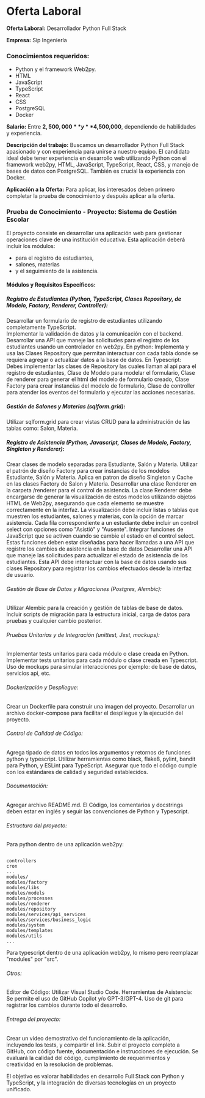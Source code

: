 # Oferta Laboral

**Oferta Laboral:** Desarrollador Python Full Stack

**Empresa:** Sip Ingeniería

### Conocimientos requeridos:

- Python y el framework Web2py. 
- HTML 
- JavaScript 
- TypeScript
- React
-  CSS 
- PostgreSQL 
- Docker

**Salario:** Entre **$2,500,000** y **$4,500,000**, dependiendo de habilidades y experiencia.

**Descripción del trabajo:** Buscamos un desarrollador Python Full Stack apasionado y con experiencia para unirse a nuestro equipo. El candidato ideal debe tener experiencia en desarrollo web utilizando Python con el framework web2py, HTML, JavaScript, TypeScript, React, CSS, y manejo de bases de datos con PostgreSQL. También es crucial la experiencia con Docker.

**Aplicación a la Oferta:** Para aplicar, los interesados deben primero completar la prueba de conocimiento y después aplicar a la oferta.

### **Prueba de Conocimiento - Proyecto:** Sistema de Gestión Escolar

El proyecto consiste en desarrollar una aplicación web para gestionar operaciones clave de una institución educativa. Esta aplicación deberá incluir los módulos:

- para el registro de estudiantes, 
- salones, materias 
- y el seguimiento de la asistencia.

#### Módulos y Requisitos Específicos:

##### Registro de Estudiantes (Python, TypeScript, Clases Repository, de Modelo, Factory, Renderer, Controller):

Desarrollar un formulario de registro de estudiantes utilizando completamente TypeScript.   
Implementar la validación de datos y la comunicación con el backend. Desarrollar una API que maneje las solicitudes para el registro de los estudiantes usando un controlador en web2py. En python: Implementa y usa las Clases Repository que permitan interactuar con cada tabla donde se requiera agregar o actualizar datos a la base de datos. En Typescript: Debes implementar las clases de Repository las cuales llaman al api para el registro de estudiantes, Clase de Modelo para modelar el formulario, Clase de renderer para generar el html del modelo de formulario creado, Clase Factory para crear instancias del modelo de formulario, Clase de controller para atender los eventos del formulario y ejecutar las acciones necesarias.

##### Gestión de Salones y Materias (sqlform.grid):

Utilizar sqlform.grid para crear vistas CRUD para la administración de las tablas como: Salon, Materia.

##### Registro de Asistencia (Python, Javascript, Clases de Modelo, Factory, Singleton y Renderer):


Crear clases de modelo separadas para Estudiante, Salón y Materia.
Utilizar el patrón de diseño Factory para crear instancias de los modelos Estudiante, Salón y Materia.
Aplica en patron de diseño Singleton y Cache en las clases Factory de Salon y Materia.
Desarrollar una clase Renderer en la carpeta /renderer para el control de asistencia.
La clase Renderer debe encargarse de generar la visualización de estos modelos utilizando objetos HTML de Web2py, asegurando que cada elemento se muestre correctamente en la interfaz.
La visualización debe incluir listas o tablas que muestren los estudiantes, salones y materias, con la opción de marcar asistencia.
Cada fila correspondiente a un estudiante debe incluir un control select con opciones como "Asistió" y "Ausente".
Integrar funciones de JavaScript que se activen cuando se cambie el estado en el control select.
Estas funciones deben estar diseñadas para hacer llamadas a una API que registre los cambios de asistencia en la base de datos
Desarrollar una API que maneje las solicitudes para actualizar el estado de asistencia de los estudiantes.
Esta API debe interactuar con la base de datos usando sus clases Repository para registrar los cambios efectuados desde la interfaz de usuario.

###### Gestión de Base de Datos y Migraciones (Postgres, Alembic):

Utilizar Alembic para la creación y gestión de tablas de base de datos. Incluir scripts de migración para la estructura inicial, carga de datos para pruebas y cualquier cambio posterior.

###### Pruebas Unitarias y de Integración (unittest, Jest, mockups):

Implementar tests unitarios para cada módulo o clase creada en Python. Implementar tests unitarios para cada módulo o clase creada en Typescript. Uso de mockups para simular interacciones por ejemplo: de base de datos, servicios api, etc.

###### Dockerización y Despliegue:

Crear un Dockerfile para construir una imagen del proyecto. Desarrollar un archivo docker-compose para facilitar el despliegue y la ejecución del proyecto.

###### Control de Calidad de Código:

Agrega tipado de datos en todos los argumentos y retornos de funciones python y typescript.
Utilizar herramientas como black, flake8, pylint, bandit para Python, y ESLint para TypeScript. Asegurar que todo el código cumple con los estándares de calidad y seguridad establecidos.

###### Documentación:

Agregar archivo README.md. El Código, los comentarios y docstrings deben estar en inglés y seguir las convenciones de Python y Typescript.

###### Estructura del proyecto:

Para python dentro de una aplicación web2py:

```

controllers
cron
...
modules/
modules/factory
modules/libs
modules/models
modules/processes
modules/renderer
modules/repository
modules/services/api_services
modules/services/business_logic
modules/system
modules/templates
modules/utils
...
```

Para typescript dentro de una aplicación web2py, lo mismo pero reemplazar "modules" por "src".

###### Otros:

Editor de Código: Utilizar Visual Studio Code.
Herramientas de Asistencia: Se permite el uso de GitHub Copilot y/o GPT-3/GPT-4.
Uso de git para registrar los cambios durante todo el desarrollo.

###### Entrega del proyecto:


Crear un video demostrativo del funcionamiento de la aplicación, incluyendo los tests, y compartir el link.
Subir el proyecto completo a GitHub, con código fuente, documentación e instrucciones de ejecución.
Se evaluará la calidad del código, cumplimiento de requerimientos y creatividad en la resolución de problemas. 

El objetivo es valorar habilidades en desarrollo Full Stack con Python y TypeScript, y la integración de diversas tecnologías en un proyecto unificado.
